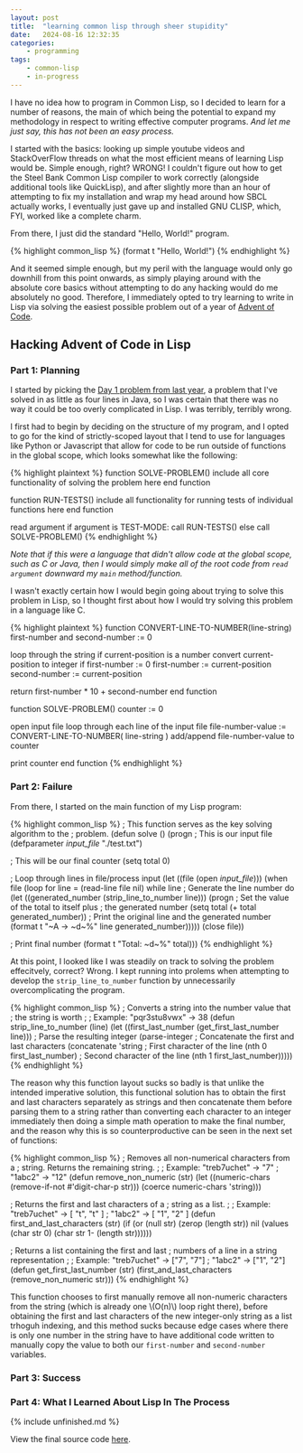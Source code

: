 ```yaml
---
layout: post
title:	"learning common lisp through sheer stupidity"
date:	2024-08-16 12:32:35
categories:
    - programming
tags:
    - common-lisp
    - in-progress
---
```


I have no idea how to program in Common Lisp, so I decided to learn for a number of reasons, the main of which being the potential to expand my methodology in respect to writing effective computer programs. *And let me just say, this has not been an easy process.*

I started with the basics: looking up simple youtube videos and StackOverFlow threads on what the most efficient means of learning Lisp would be. Simple enough, right? WRONG! I couldn't figure out how to get the Steel Bank Common Lisp compiler to work correctly (alongside additional tools like QuickLisp), and after slightly more than an hour of attempting to fix my installation and wrap my head around how SBCL actually works, I eventually just gave up and installed GNU CLISP, which, FYI, worked like a complete charm.

From there, I just did the standard "Hello, World!" program.

{% highlight common_lisp %}
(format t "Hello, World!")
{% endhighlight %}

And it seemed simple enough, but my peril with the language would only go downhill from this point onwards, as simply playing around with the absolute core basics without attempting to do any hacking would do me absolutely no good. Therefore, I immediately opted to try learning to write in Lisp via solving the easiest possible problem out of a year of [Advent of Code](adventofcode.com).

## Hacking Advent of Code in Lisp

### Part 1: Planning 

I started by picking the [Day 1 problem from last year](https://adventofcode.com/2023/day/1), a problem that I've solved in as little as four lines in Java, so I was certain that there was no way it could be too overly complicated in Lisp. I was terribly, terribly wrong.

I first had to begin by deciding on the structure of my program, and I opted to go for the kind of strictly-scoped layout that I tend to use for languages like Python or Javascript that allow for code to be run outside of functions in the global scope, which looks somewhat like the following:

{% highlight plaintext %}
function SOLVE-PROBLEM()
  include all core functionality of solving the problem here
end function

function RUN-TESTS()
  include all functionality for running tests of individual functions here
end function

read argument
if argument is TEST-MODE:
  call RUN-TESTS()
else
  call SOLVE-PROBLEM()
{% endhighlight %}

*Note that if this were a language that didn't allow code at the global scope, such as C or Java, then I would simply make all of the root code from `read argument` downward my `main` method/function.*

I wasn't exactly certain how I would begin going about trying to solve this problem in Lisp, so I thought first about how I would try solving this problem in a language like C.

{% highlight plaintext %}
function CONVERT-LINE-TO-NUMBER(line-string)
  first-number and second-number := 0

  loop through the string
    if current-position is a number
      convert current-position to integer
      if first-number := 0
        first-number := current-position
      second-number := current-position

  return first-number * 10 + second-number
end function

function SOLVE-PROBLEM()
  counter := 0

  open input file
  loop through each line of the input file
    file-number-value := CONVERT-LINE-TO-NUMBER( line-string )
    add/append file-number-value to counter

  print counter
end function
{% endhighlight %}

### Part 2: Failure

From there, I started on the main function of my Lisp program:

{% highlight common_lisp %}
; This function serves as the key solving algorithm to the
; problem.
(defun solve () (progn
  ; This is our input file
  (defparameter *input_file* "./test.txt")

  ; This will be our final counter
  (setq total 0)

  ; Loop through lines in file/process input 
  (let ((file (open *input_file*)))
  (when file
    (loop for line = (read-line file nil)
      while line
      ; Generate the line number
      do (let ((generated_number (strip_line_to_number line))) 
        (progn
          ; Set the value of the total to itself plus 
          ; the generated number
          (setq total (+ total generated_number))
          ; Print the original line and the generated number
          (format t "~A -> ~d~%" line generated_number)))))
  (close file))

  ; Print final number
  (format t "Total: ~d~%" total)))
{% endhighlight %}

At this point, I looked like I was steadily on track to solving the problem effecitvely, correct? Wrong. I kept running into prolems when attempting to develop the `strip_line_to_number` function by unnecessarily overcomplicating the program.

{% highlight common_lisp %}
; Converts a string into the number value that
; the string is worth
;
; Example: "pqr3stu8vwx" -> 38
(defun strip_line_to_number (line)
  (let ((first_last_number (get_first_last_number line)))
    ; Parse the resulting integer
    (parse-integer 
      ; Concatenate the first and last characters
      (concatenate 'string 
        ; First character of the line
        (nth 0 first_last_number)
        ; Second character of the line
        (nth 1 first_last_number)))))
{% endhighlight %}

The reason why this function layout sucks so badly is that unlike the intended imperative solution, this functional solution has to obtain the first and last characters separately as strings and then concatenate them before parsing them to a string rather than converting each character to an integer immediately then doing a simple math operation to make the final number, and the reason why this is so counterproductive can be seen in the next set of functions:

{% highlight common_lisp %}
; Removes all non-numerical characters from a
; string. Returns the remaining string.
;
; Example: "treb7uchet" -> "7"
;          "1abc2"      -> "12"
(defun remove_non_numeric (str) 
  (let ((numeric-chars (remove-if-not #'digit-char-p str))) 
    (coerce numeric-chars 'string)))

; Returns the first and last characters of a
; string as a list.
;
; Example: "treb7uchet" -> [ "t", "t" ]
;          "1abc2"      -> [ "1", "2" ]
(defun first_and_last_characters (str) 
  (if (or (null str) (zerop (length str)) nil 
    (values (char str 0) (char str 1- (length str))))))

; Returns a list containing the first and last
; numbers of a line in a string representation
;
; Example: "treb7uchet" -> ["7", "7"]
;          "1abc2"      -> ["1", "2"]
(defun get_first_last_number (str) 
  (first_and_last_characters (remove_non_numeric str)))
{% endhighlight %}

This function chooses to first manually remove all non-numeric characters from the string (which is already one \\(O(n)\\) loop right there), before obtaining the first and last characters of the new integer-only string as a list trhoguh indexing, and this method sucks because edge cases where there is only one number in the string have to have additional code written to manually copy the value to both our `first-number` and `second-number` variables.

### Part 3: Success

### Part 4: What I Learned About Lisp In The Process

{% include unfinished.md %}

View the final source code [here](https://gist.github.com/nickelulz/af897ea7624dc5dbf502885b30280d3d).
